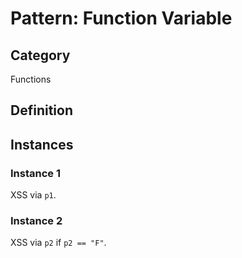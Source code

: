 # Pattern: Function Variable

## Category

Functions

## Definition

## Instances

### Instance 1

XSS via `p1`.

### Instance 2

XSS via `p2` if `p2 == "F"`.